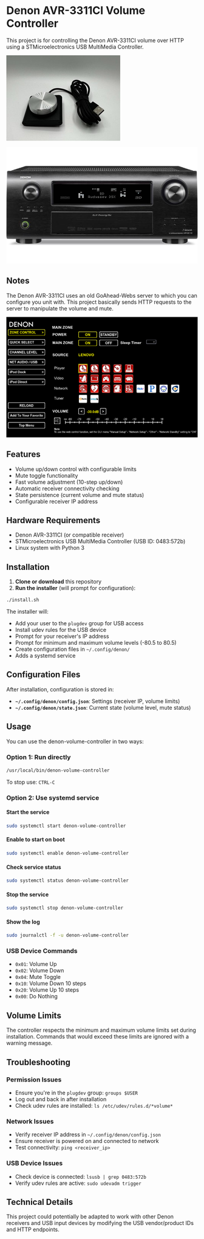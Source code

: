 # Denon AVR-3311CI Volume Controller

This project is for controlling the Denon AVR-3311CI volume over HTTP using a STMicroelectronics USB MultiMedia Controller.

![STMicroelectronics USB MultiMedia Controller](https://raw.githubusercontent.com/pjobson/denon-AVR-3311CI-volume-controller/refs/heads/main/images/STMicroelectronics_USB_MultiMedia_Controller.jpg  "STMicroelectronics USB MultiMedia Controller")

![Denon AVR-3311CI](https://raw.githubusercontent.com/pjobson/denon-AVR-3311CI-volume-controller/refs/heads/main/images/Denon_AVR-3311CI.jpg "Denon AVR-3311CI")

## Notes

The Denon AVR-3311CI uses an old GoAhead-Webs server to which you can configure you unit with. This project basically sends HTTP requests to the server to manipulate the volume and mute.

![Denon Web Interface](https://raw.githubusercontent.com/pjobson/denon-AVR-3311CI-volume-controller/refs/heads/main/images/Denon_Web_Interface.png  "Denon Web Interface")

## Features

- Volume up/down control with configurable limits
- Mute toggle functionality
- Fast volume adjustment (10-step up/down)
- Automatic receiver connectivity checking
- State persistence (current volume and mute status)
- Configurable receiver IP address

## Hardware Requirements

- Denon AVR-3311CI (or compatible receiver)
- STMicroelectronics USB MultiMedia Controller (USB ID: 0483:572b)
- Linux system with Python 3

## Installation

1. **Clone or download** this repository
2. **Run the installer** (will prompt for configuration):

```bash
./install.sh
```

The installer will:

- Add your user to the `plugdev` group for USB access
- Install udev rules for the USB device
- Prompt for your receiver's IP address
- Prompt for minimum and maximum volume levels (-80.5 to 80.5)
- Create configuration files in `~/.config/denon/`
- Adds a systemd service

## Configuration Files

After installation, configuration is stored in:

- **`~/.config/denon/config.json`**: Settings (receiver IP, volume limits)
- **`~/.config/denon/state.json`**: Current state (volume level, mute status)

## Usage

You can use the denon-volume-controller in two ways:

### Option 1: Run directly

```bash
/usr/local/bin/denon-volume-controller
```

To stop use: `CTRL-C`

### Option 2: Use systemd service

#### Start the service
```bash
sudo systemctl start denon-volume-controller
```

#### Enable to start on boot

```bash
sudo systemctl enable denon-volume-controller
```

#### Check service status

```bash
sudo systemctl status denon-volume-controller
```

#### Stop the service

```bash
sudo systemctl stop denon-volume-controller
```

#### Show the log

```bash
sudo journalctl -f -u denon-volume-controller
```

### USB Device Commands

- `0x01`: Volume Up
- `0x02`: Volume Down
- `0x04`: Mute Toggle
- `0x10`: Volume Down 10 steps
- `0x20`: Volume Up 10 steps
- `0x00`: Do Nothing

## Volume Limits

The controller respects the minimum and maximum volume limits set during installation. Commands that would exceed these limits are ignored with a warning message.

## Troubleshooting

### Permission Issues

- Ensure you're in the `plugdev` group: `groups $USER`
- Log out and back in after installation
- Check udev rules are installed: `ls /etc/udev/rules.d/*volume*`

### Network Issues

- Verify receiver IP address in `~/.config/denon/config.json`
- Ensure receiver is powered on and connected to network
- Test connectivity: `ping <receiver_ip>`

### USB Device Issues  

- Check device is connected: `lsusb | grep 0483:572b`
- Verify udev rules are active: `sudo udevadm trigger`

## Technical Details

This project could potentially be adapted to work with other Denon receivers and USB input devices by modifying the USB vendor/product IDs and HTTP endpoints.
